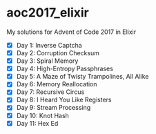 # aoc2017_elixir
My solutions for Advent of Code 2017 in Elixir

- [x] Day 1: Inverse Captcha
- [x] Day 2: Corruption Checksum
- [x] Day 3: Spiral Memory
- [x] Day 4: High-Entropy Passphrases
- [x] Day 5: A Maze of Twisty Trampolines, All Alike
- [x] Day 6: Memory Reallocation
- [x] Day 7: Recursive Circus
- [x] Day 8: I Heard You Like Registers
- [x] Day 9: Stream Processing
- [x] Day 10: Knot Hash
- [x] Day 11: Hex Ed
